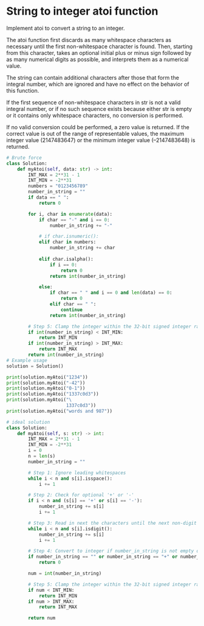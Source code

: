 # String to integer atoi function

Implement atoi to convert a string to an integer.

The atoi function first discards as many whitespace characters as necessary until the first non-whitespace character
is found. Then, starting from this character, takes an optional initial plus or minus sign followed by as many
numerical digits as possible, and interprets them as a numerical value.

The string can contain additional characters after those that form the integral number, which are ignored and have no
effect on the behavior of this function.

If the first sequence of non-whitespace characters in str is not a valid integral number, or if no such sequence
exists because either str is empty or it contains only whitespace characters, no conversion is performed.

If no valid conversion could be performed, a zero value is returned. If the correct value is out of the range of
representable values, the maximum integer value (2147483647) or the minimum integer value (–2147483648) is returned.

```python
# Brute force
class Solution:
    def myAtoi(self, data: str) -> int:
        INT_MAX = 2**31 - 1
        INT_MIN = -2**31
        numbers = "0123456789"
        number_in_string = ""
        if data == " ":
            return 0

        for i, char in enumerate(data):
            if char == "-" and i == 0:
                number_in_string += "-"

            # if char.isnumeric():
            elif char in numbers:
                number_in_string += char
            
            elif char.isalpha():
                if i == 0:
                    return 0
                return int(number_in_string)

            else:
                if char == " " and i == 0 and len(data) == 0:
                    return 0
                elif char == " ":
                    continue
                return int(number_in_string)

        # Step 5: Clamp the integer within the 32-bit signed integer range
        if int(number_in_string) < INT_MIN:
            return INT_MIN
        if int(number_in_string) > INT_MAX:
            return INT_MAX
        return int(number_in_string)
# Example usage
solution = Solution()

print(solution.myAtoi("1234"))
print(solution.myAtoi("-42"))
print(solution.myAtoi("0-1"))
print(solution.myAtoi("1337c0d3"))
print(solution.myAtoi("\
                      1337c0d3"))
print(solution.myAtoi("words and 987"))
```

```python
# ideal solution 
class Solution:
    def myAtoi(self, s: str) -> int:
        INT_MAX = 2**31 - 1
        INT_MIN = -2**31
        i = 0
        n = len(s)
        number_in_string = ""

        # Step 1: Ignore leading whitespaces
        while i < n and s[i].isspace():
            i += 1

        # Step 2: Check for optional '+' or '-'
        if i < n and (s[i] == '+' or s[i] == '-'):
            number_in_string += s[i]
            i += 1

        # Step 3: Read in next the characters until the next non-digit character or the end of the input
        while i < n and s[i].isdigit():
            number_in_string += s[i]
            i += 1

        # Step 4: Convert to integer if number_in_string is not empty or just a sign
        if number_in_string == "" or number_in_string == "+" or number_in_string == "-":
            return 0

        num = int(number_in_string)

        # Step 5: Clamp the integer within the 32-bit signed integer range
        if num < INT_MIN:
            return INT_MIN
        if num > INT_MAX:
            return INT_MAX

        return num

```
